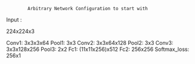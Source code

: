 			Arbitrary Network Configuration to start with 
Input :

224x224x3

Conv1:
	3x3x3x64
Pool1:
	3x3
Conv2:
	3x3x64x128
Pool2:
	3x3
Conv3:
	3x3x128x256
Pool3:
	2x2
Fc1:
	(11x11x256)x512
Fc2:
	256x256
Softmax_loss:
	256x1